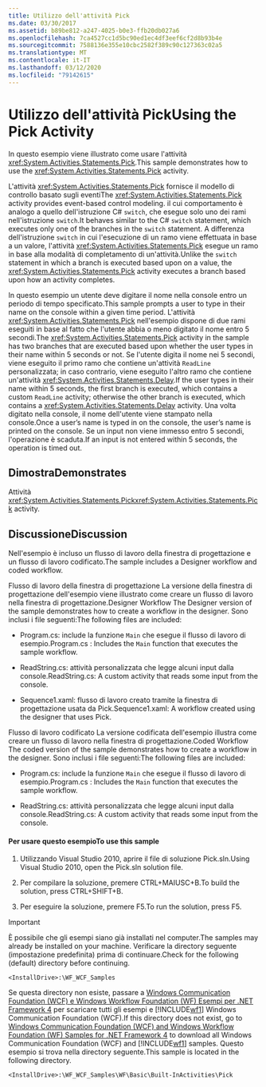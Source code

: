 ```yaml
---
title: Utilizzo dell'attività Pick
ms.date: 03/30/2017
ms.assetid: b89be812-a247-4025-b0e3-ffb20db027a6
ms.openlocfilehash: 7ca4527cc1d5bc90ed1ec4df3eef6cf2d8b93b4e
ms.sourcegitcommit: 7588136e355e10cbc2582f389c90c127363c02a5
ms.translationtype: MT
ms.contentlocale: it-IT
ms.lasthandoff: 03/12/2020
ms.locfileid: "79142615"
---
```

# <a name="using-the-pick-activity"></a><span data-ttu-id="8d40d-102">Utilizzo dell'attività Pick</span><span class="sxs-lookup"><span data-stu-id="8d40d-102">Using the Pick Activity</span></span>
<span data-ttu-id="8d40d-103">In questo esempio viene illustrato come usare l'attività <xref:System.Activities.Statements.Pick>.</span><span class="sxs-lookup"><span data-stu-id="8d40d-103">This sample demonstrates how to use the <xref:System.Activities.Statements.Pick> activity.</span></span>

 <span data-ttu-id="8d40d-104">L'attività <xref:System.Activities.Statements.Pick> fornisce il modello di controllo basato sugli eventi</span><span class="sxs-lookup"><span data-stu-id="8d40d-104">The <xref:System.Activities.Statements.Pick> activity provides event-based control modeling.</span></span> <span data-ttu-id="8d40d-105">il cui comportamento è analogo a quello dell'istruzione C# `switch`, che esegue solo uno dei rami nell'istruzione `switch`.</span><span class="sxs-lookup"><span data-stu-id="8d40d-105">It behaves similar to the C# `switch` statement, which executes only one of the branches in the `switch` statement.</span></span> <span data-ttu-id="8d40d-106">A differenza dell'istruzione `switch` in cui l'esecuzione di un ramo viene effettuata in base a un valore, l'attività <xref:System.Activities.Statements.Pick> esegue un ramo in base alla modalità di completamento di un'attività.</span><span class="sxs-lookup"><span data-stu-id="8d40d-106">Unlike the `switch` statement in which a branch is executed based upon on a value, the <xref:System.Activities.Statements.Pick> activity executes a branch based upon how an activity completes.</span></span>

 <span data-ttu-id="8d40d-107">In questo esempio un utente deve digitare il nome nella console entro un periodo di tempo specificato.</span><span class="sxs-lookup"><span data-stu-id="8d40d-107">This sample prompts a user to type in their name on the console within a given time period.</span></span> <span data-ttu-id="8d40d-108">L'attività <xref:System.Activities.Statements.Pick> nell'esempio dispone di due rami eseguiti in base al fatto che l'utente abbia o meno digitato il nome entro 5 secondi.</span><span class="sxs-lookup"><span data-stu-id="8d40d-108">The <xref:System.Activities.Statements.Pick> activity in the sample has two branches that are executed based upon whether the user types in their name within 5 seconds or not.</span></span> <span data-ttu-id="8d40d-109">Se l'utente digita il nome nei 5 secondi, viene eseguito il primo ramo che contiene un'attività `ReadLine` personalizzata; in caso contrario, viene eseguito l'altro ramo che contiene un'attività <xref:System.Activities.Statements.Delay>.</span><span class="sxs-lookup"><span data-stu-id="8d40d-109">If the user types in their name within 5 seconds, the first branch is executed, which contains a custom `ReadLine` activity; otherwise the other branch is executed, which contains a <xref:System.Activities.Statements.Delay> activity.</span></span> <span data-ttu-id="8d40d-110">Una volta digitato nella console, il nome dell'utente viene stampato nella console.</span><span class="sxs-lookup"><span data-stu-id="8d40d-110">Once a user’s name is typed in on the console, the user’s name is printed on the console.</span></span> <span data-ttu-id="8d40d-111">Se un input non viene immesso entro 5 secondi, l'operazione è scaduta.</span><span class="sxs-lookup"><span data-stu-id="8d40d-111">If an input is not entered within 5 seconds, the operation is timed out.</span></span>

## <a name="demonstrates"></a><span data-ttu-id="8d40d-112">Dimostra</span><span class="sxs-lookup"><span data-stu-id="8d40d-112">Demonstrates</span></span>
 <span data-ttu-id="8d40d-113">Attività <xref:System.Activities.Statements.Pick></span><span class="sxs-lookup"><span data-stu-id="8d40d-113"><xref:System.Activities.Statements.Pick> activity.</span></span>

## <a name="discussion"></a><span data-ttu-id="8d40d-114">Discussione</span><span class="sxs-lookup"><span data-stu-id="8d40d-114">Discussion</span></span>
 <span data-ttu-id="8d40d-115">Nell'esempio è incluso un flusso di lavoro della finestra di progettazione e un flusso di lavoro codificato.</span><span class="sxs-lookup"><span data-stu-id="8d40d-115">The sample includes a Designer workflow and coded workflow.</span></span>

 <span data-ttu-id="8d40d-116">Flusso di lavoro della finestra di progettazione La versione della finestra di progettazione dell'esempio viene illustrato come creare un flusso di lavoro nella finestra di progettazione.</span><span class="sxs-lookup"><span data-stu-id="8d40d-116">Designer Workflow The Designer version of the sample demonstrates how to create a workflow in the designer.</span></span> <span data-ttu-id="8d40d-117">Sono inclusi i file seguenti:</span><span class="sxs-lookup"><span data-stu-id="8d40d-117">The following files are included:</span></span>

- <span data-ttu-id="8d40d-118">Program.cs: include la funzione `Main` che esegue il flusso di lavoro di esempio.</span><span class="sxs-lookup"><span data-stu-id="8d40d-118">Program.cs : Includes the `Main` function that executes the sample workflow.</span></span>

- <span data-ttu-id="8d40d-119">ReadString.cs: attività personalizzata che legge alcuni input dalla console.</span><span class="sxs-lookup"><span data-stu-id="8d40d-119">ReadString.cs: A custom activity that reads some input from the console.</span></span>

- <span data-ttu-id="8d40d-120">Sequence1.xaml: flusso di lavoro creato tramite la finestra di progettazione usata da Pick.</span><span class="sxs-lookup"><span data-stu-id="8d40d-120">Sequence1.xaml: A workflow created using the designer that uses Pick.</span></span>

 <span data-ttu-id="8d40d-121">Flusso di lavoro codificato La versione codificata dell'esempio illustra come creare un flusso di lavoro nella finestra di progettazione.</span><span class="sxs-lookup"><span data-stu-id="8d40d-121">Coded Workflow The coded version of the sample demonstrates how to create a workflow in the designer.</span></span> <span data-ttu-id="8d40d-122">Sono inclusi i file seguenti:</span><span class="sxs-lookup"><span data-stu-id="8d40d-122">The following files are included:</span></span>

- <span data-ttu-id="8d40d-123">Program.cs: include la funzione `Main` che esegue il flusso di lavoro di esempio.</span><span class="sxs-lookup"><span data-stu-id="8d40d-123">Program.cs : Includes the `Main` function that executes the sample workflow.</span></span>

- <span data-ttu-id="8d40d-124">ReadString.cs: attività personalizzata che legge alcuni input dalla console.</span><span class="sxs-lookup"><span data-stu-id="8d40d-124">ReadString.cs: A custom activity that reads some input from the console.</span></span>

#### <a name="to-use-this-sample"></a><span data-ttu-id="8d40d-125">Per usare questo esempio</span><span class="sxs-lookup"><span data-stu-id="8d40d-125">To use this sample</span></span>

1. <span data-ttu-id="8d40d-126">Utilizzando Visual Studio 2010, aprire il file di soluzione Pick.sln.</span><span class="sxs-lookup"><span data-stu-id="8d40d-126">Using Visual Studio 2010, open the Pick.sln solution file.</span></span>

2. <span data-ttu-id="8d40d-127">Per compilare la soluzione, premere CTRL+MAIUSC+B.</span><span class="sxs-lookup"><span data-stu-id="8d40d-127">To build the solution, press CTRL+SHIFT+B.</span></span>

3. <span data-ttu-id="8d40d-128">Per eseguire la soluzione, premere F5.</span><span class="sxs-lookup"><span data-stu-id="8d40d-128">To run the solution, press F5.</span></span>

> [!IMPORTANT]
> <span data-ttu-id="8d40d-129">È possibile che gli esempi siano già installati nel computer.</span><span class="sxs-lookup"><span data-stu-id="8d40d-129">The samples may already be installed on your machine.</span></span> <span data-ttu-id="8d40d-130">Verificare la directory seguente (impostazione predefinita) prima di continuare.</span><span class="sxs-lookup"><span data-stu-id="8d40d-130">Check for the following (default) directory before continuing.</span></span>  
>
> `<InstallDrive>:\WF_WCF_Samples`  
>
> <span data-ttu-id="8d40d-131">Se questa directory non esiste, passare a [Windows Communication Foundation (WCF) e Windows Workflow Foundation (WF) Esempi per .NET Framework 4](https://www.microsoft.com/download/details.aspx?id=21459) per scaricare tutti gli esempi e [!INCLUDE[wf1](../../../../includes/wf1-md.md)] Windows Communication Foundation (WCF).</span><span class="sxs-lookup"><span data-stu-id="8d40d-131">If this directory does not exist, go to [Windows Communication Foundation (WCF) and Windows Workflow Foundation (WF) Samples for .NET Framework 4](https://www.microsoft.com/download/details.aspx?id=21459) to download all Windows Communication Foundation (WCF) and [!INCLUDE[wf1](../../../../includes/wf1-md.md)] samples.</span></span> <span data-ttu-id="8d40d-132">Questo esempio si trova nella directory seguente.</span><span class="sxs-lookup"><span data-stu-id="8d40d-132">This sample is located in the following directory.</span></span>  
>
> `<InstallDrive>:\WF_WCF_Samples\WF\Basic\Built-InActivities\Pick`
